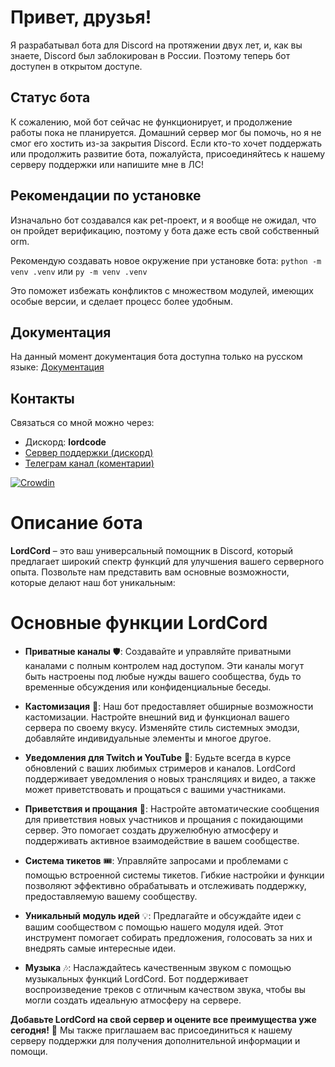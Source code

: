 # Привет, друзья!

Я разрабатывал бота для Discord на протяжении двух лет, и, как вы знаете, Discord был заблокирован в России. Поэтому теперь бот доступен в открытом доступе.

## Статус бота

К сожалению, мой бот сейчас не функционирует, и продолжение работы пока не планируется. Домашний сервер мог бы помочь, но я не смог его хостить из-за закрытия Discord. Если кто-то хочет поддержать или продолжить развитие бота, пожалуйста, присоединяйтесь к нашему серверу поддержки или напишите мне в ЛС!

## Рекомендации по установке

Изначально бот создавался как pet-проект, и я вообще не ожидал, что он пройдет верификацию, поэтому у бота даже есть свой собственный orm.

Рекомендую создавать новое окружение при установке бота: 
`python -m venv .venv` или `py -m venv .venv`


Это поможет избежать конфликтов с множеством модулей, имеющих особые версии, и сделает процесс более удобным.

## Документация

На данный момент документация бота доступна только на русском языке: [Документация](https://lordcord.gitbook.io/russian)


## Контакты

Связаться со мной можно через: 
* Дискорд: **lordcode**
* [Сервер поддержки (дискорд)](https://discord.com/invite/48JCcbAAnV)
* [Телеграм канал (коментарии)](https://t.me/lordcord_community)


[![Crowdin](https://badges.crowdin.net/lordcord/localized.svg)](https://crowdin.com/project/lordcord/)


# Описание бота
**LordCord** – это ваш универсальный помощник в Discord, который предлагает широкий спектр функций для улучшения вашего серверного опыта. Позвольте нам представить вам основные возможности, которые делают наш бот уникальным:

# Основные функции LordCord

- **Приватные каналы** 🛡️: Создавайте и управляйте приватными каналами с полным контролем над доступом. Эти каналы могут быть настроены под любые нужды вашего сообщества, будь то временные обсуждения или конфиденциальные беседы.

- **Кастомизация** 🎨: Наш бот предоставляет обширные возможности кастомизации. Настройте внешний вид и функционал вашего сервера по своему вкусу. Изменяйте стиль системных эмодзи, добавляйте индивидуальные элементы и многое другое.

- **Уведомления для Twitch и YouTube** 📢: Будьте всегда в курсе обновлений с ваших любимых стримеров и каналов. LordCord поддерживает уведомления о новых трансляциях и видео, а также может приветствовать и прощаться с вашими участниками.

- **Приветствия и прощания** 👋: Настройте автоматические сообщения для приветствия новых участников и прощания с покидающими сервер. Это помогает создать дружелюбную атмосферу и поддерживать активное взаимодействие в вашем сообществе.

- **Система тикетов** 🎟️: Управляйте запросами и проблемами с помощью встроенной системы тикетов. Гибкие настройки и функции позволяют эффективно обрабатывать и отслеживать поддержку, предоставляемую вашему сообществу.

- **Уникальный модуль идей** 💡: Предлагайте и обсуждайте идеи с вашим сообществом с помощью нашего модуля идей. Этот инструмент помогает собирать предложения, голосовать за них и внедрять самые интересные идеи.

- **Музыка** 🎶: Наслаждайтесь качественным звуком с помощью музыкальных функций LordCord. Бот поддерживает воспроизведение треков с отличным качеством звука, чтобы вы могли создать идеальную атмосферу на сервере.

**Добавьте LordCord на свой сервер и оцените все преимущества уже сегодня!** 🚀 Мы также приглашаем вас присоединиться к нашему серверу поддержки для получения дополнительной информации и помощи.

